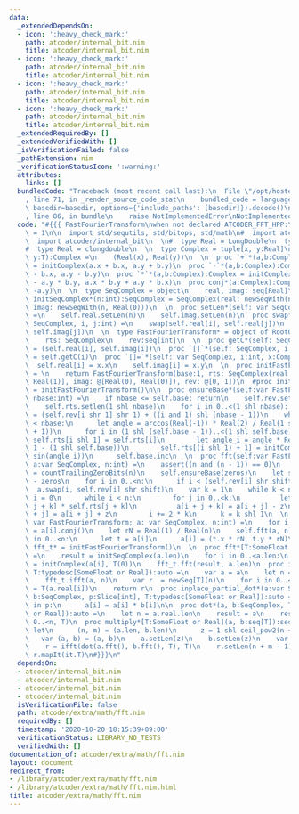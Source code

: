 ```yaml
---
data:
  _extendedDependsOn:
  - icon: ':heavy_check_mark:'
    path: atcoder/internal_bit.nim
    title: atcoder/internal_bit.nim
  - icon: ':heavy_check_mark:'
    path: atcoder/internal_bit.nim
    title: atcoder/internal_bit.nim
  - icon: ':heavy_check_mark:'
    path: atcoder/internal_bit.nim
    title: atcoder/internal_bit.nim
  - icon: ':heavy_check_mark:'
    path: atcoder/internal_bit.nim
    title: atcoder/internal_bit.nim
  _extendedRequiredBy: []
  _extendedVerifiedWith: []
  _isVerificationFailed: false
  _pathExtension: nim
  _verificationStatusIcon: ':warning:'
  attributes:
    links: []
  bundledCode: "Traceback (most recent call last):\n  File \"/opt/hostedtoolcache/Python/3.10.1/x64/lib/python3.10/site-packages/onlinejudge_verify/documentation/build.py\"\
    , line 71, in _render_source_code_stat\n    bundled_code = language.bundle(stat.path,\
    \ basedir=basedir, options={'include_paths': [basedir]}).decode()\n  File \"/opt/hostedtoolcache/Python/3.10.1/x64/lib/python3.10/site-packages/onlinejudge_verify/languages/nim.py\"\
    , line 86, in bundle\n    raise NotImplementedError\nNotImplementedError\n"
  code: "#{{{ FastFourierTransform\nwhen not declared ATCODER_FFT_HPP:\n  const ATCODER_FFT_HPP*\
    \ = 1\n\n  import std/sequtils, std/bitops, std/math\n#  import atcoder/extra/math/longdouble\n\
    \  import atcoder/internal_bit\n  \n#  type Real = LongDouble\n  type Real = float\n\
    #  type Real = clongdouble\n  \n  type Complex = tuple[x, y:Real]\n\n  proc initComplex*[S,T](x:S,\
    \ y:T):Complex =\n    (Real(x), Real(y))\n  \n  proc `+`*(a,b:Complex):Complex\
    \ = initComplex(a.x + b.x, a.y + b.y)\n  proc `-`*(a,b:Complex):Complex = initComplex(a.x\
    \ - b.x, a.y - b.y)\n  proc `*`*(a,b:Complex):Complex = initComplex(a.x * b.x\
    \ - a.y * b.y, a.x * b.y + a.y * b.x)\n  proc conj*(a:Complex):Complex = initComplex(a.x,\
    \ -a.y)\n  \n  type SeqComplex = object\n    real, imag: seq[Real]\n  \n  proc\
    \ initSeqComplex*(n:int):SeqComplex = SeqComplex(real: newSeqWith(n, Real(0)),\
    \ imag: newSeqWith(n, Real(0)))\n  \n  proc setLen*(self: var SeqComplex, n:int)\
    \ =\n    self.real.setLen(n)\n    self.imag.setLen(n)\n  proc swap*(self: var\
    \ SeqComplex, i, j:int) =\n    swap(self.real[i], self.real[j])\n    swap(self.imag[i],\
    \ self.imag[j])\n  \n  type FastFourierTransform* = object of RootObj\n    base:int\n\
    \    rts: SeqComplex\n    rev:seq[int]\n  \n  proc getC*(self: SeqComplex, i:int):Complex\
    \ = (self.real[i], self.imag[i])\n  proc `[]`*(self: SeqComplex, i:int):Complex\
    \ = self.getC(i)\n  proc `[]=`*(self: var SeqComplex, i:int, x:Complex) =\n  \
    \  self.real[i] = x.x\n    self.imag[i] = x.y\n  \n  proc initFastFourierTransform*():FastFourierTransform\
    \ = \n    return FastFourierTransform(base:1, rts: SeqComplex(real: @[Real(0),\
    \ Real(1)], imag: @[Real(0), Real(0)]), rev: @[0, 1])\n  #proc init(self:typedesc[FastFourierTransform]):auto\
    \ = initFastFourierTransform()\n\n  proc ensureBase*(self:var FastFourierTransform;\
    \ nbase:int) =\n    if nbase <= self.base: return\n    self.rev.setlen(1 shl nbase)\n\
    \    self.rts.setlen(1 shl nbase)\n    for i in 0..<(1 shl nbase): self.rev[i]\
    \ = (self.rev[i shr 1] shr 1) + ((i and 1) shl (nbase - 1))\n    while self.base\
    \ < nbase:\n      let angle = arccos(Real(-1)) * Real(2) / Real(1 shl (self.base\
    \ + 1))\n      for i in (1 shl (self.base - 1))..<(1 shl self.base):\n       \
    \ self.rts[i shl 1] = self.rts[i]\n        let angle_i = angle * Real(2 * i +\
    \ 1 - (1 shl self.base))\n        self.rts[(i shl 1) + 1] = initComplex(cos(angle_i),\
    \ sin(angle_i))\n      self.base.inc\n  \n  proc fft(self:var FastFourierTransform;\
    \ a:var SeqComplex, n:int) =\n    assert((n and (n - 1)) == 0)\n    let zeros\
    \ = countTrailingZeroBits(n)\n    self.ensureBase(zeros)\n    let shift = self.base\
    \ - zeros\n    for i in 0..<n:\n      if i < (self.rev[i] shr shift):\n      \
    \  a.swap(i, self.rev[i] shr shift)\n    var k = 1\n    while k < n:\n      var\
    \ i = 0\n      while i < n:\n        for j in 0..<k:\n          let z = a[i +\
    \ j + k] * self.rts[j + k]\n          a[i + j + k] = a[i + j] - z\n          a[i\
    \ + j] = a[i + j] + z\n        i += 2 * k\n      k = k shl 1\n  \n  proc ifft(self:\
    \ var FastFourierTransform; a: var SeqComplex, n:int) =\n    for i in 0..<n: a[i]\
    \ = a[i].conj()\n    let rN = Real(1) / Real(n)\n    self.fft(a, n)\n    for i\
    \ in 0..<n:\n      let t = a[i]\n      a[i] = (t.x * rN, t.y * rN)\n  \n  var\
    \ fft_t* = initFastFourierTransform()\n  \n  proc fft*[T:SomeFloat or Real](a:seq[T]):SeqComplex\
    \ =\n    result = initSeqComplex(a.len)\n    for i in 0..<a.len:\n      result[i]\
    \ = initComplex(a[i], T(0))\n    fft_t.fft(result, a.len)\n  proc ifft*(a:SeqComplex,\
    \ T:typedesc[SomeFloat or Real]):auto =\n    var a = a\n    let n = a.real.len\n\
    \    fft_t.ifft(a, n)\n    var r  = newSeq[T](n)\n    for i in 0..<n:\n      r[i]\
    \ = T(a.real[i])\n    return r\n  proc inplace_partial_dot*(a:var SeqComplex,\
    \ b:SeqComplex, p:Slice[int], T:typedesc[SomeFloat or Real]):auto =\n    for i\
    \ in p:\n      a[i] = a[i] * b[i]\n\n  proc dot*(a, b:SeqComplex, T:typedesc[SomeFloat\
    \ or Real]):auto =\n    let n = a.real.len\n    result = a\n    result.inplace_partial_dot(b,\
    \ 0..<n, T)\n  proc multiply*[T:SomeFloat or Real](a, b:seq[T]):seq[T] =\n   \
    \ let\n      (n, m) = (a.len, b.len)\n      z = 1 shl ceil_pow2(n + m - 1)\n \
    \   var (a, b) = (a, b)\n    a.setLen(z)\n    b.setLen(z)\n    var r = newSeq[T]()\n\
    \    r = ifft(dot(a.fft(), b.fft(), T), T)\n    r.setLen(n + m - 1)\n    return\
    \ r.mapIt(it.T)\n#}}}\n"
  dependsOn:
  - atcoder/internal_bit.nim
  - atcoder/internal_bit.nim
  - atcoder/internal_bit.nim
  - atcoder/internal_bit.nim
  isVerificationFile: false
  path: atcoder/extra/math/fft.nim
  requiredBy: []
  timestamp: '2020-10-20 18:15:39+09:00'
  verificationStatus: LIBRARY_NO_TESTS
  verifiedWith: []
documentation_of: atcoder/extra/math/fft.nim
layout: document
redirect_from:
- /library/atcoder/extra/math/fft.nim
- /library/atcoder/extra/math/fft.nim.html
title: atcoder/extra/math/fft.nim
---
```

